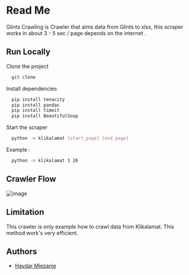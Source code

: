 
# Read Me

Glints Crawling is Crawler that aims data from Glints to xlsx, this scraper works in about 3 - 5 sec / page depends on the internet .

## Run Locally

Clone the project

```bash
  git clone 
```

Install dependencies

```bash
  pip install tenacity
  pip install pandas
  pip install timeit
  pip install BeautifulSoup
```

Start the scraper

```bash
  python -m klikalamat [start_page] [end_page]
```
Example :

```bash
  python -m klikalamat 1 26
```
## Crawler Flow

![image](https://user-images.githubusercontent.com/39428898/207851206-24854c8b-fdc1-4ed8-af77-7600b322b09a.png)


## Limitation

This crawler is only example how to crawl data from Klikalamat. This method work's very efficient.

## Authors

- [Haydar Miezanie](https://github.com/haydarmiezanie)


